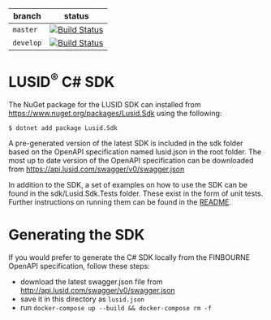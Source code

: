 | branch | status |
| --- | --- |
| `master` |  [![Build Status](https://travis-ci.org/finbourne/lusid-sdk-csharp-preview.svg?branch=master)](https://travis-ci.org/finbourne/lusid-sdk-csharp-preview) |
| `develop` | [![Build Status](https://travis-ci.org/finbourne/lusid-sdk-csharp-preview.svg?branch=develop)](https://travis-ci.org/finbourne/lusid-sdk-csharp-preview) |

# LUSID<sup>®</sup> C# SDK

The NuGet package for the LUSID SDK can installed from https://www.nuget.org/packages/Lusid.Sdk using the following:

```
$ dotnet add package Lusid.Sdk 
```

A pre-generated version of the latest SDK is included in the sdk folder based on the OpenAPI specification named lusid.json in the root folder. The most up to date version of the OpenAPI specification can be downloaded from https://api.lusid.com/swagger/v0/swagger.json

In addition to the SDK, a set of examples on how to use the SDK can be found in the sdk/Lusid.Sdk.Tests folder. These exist in the form of unit tests. Further instructions on running them can be found in the [README](https://github.com/finbourne/lusid-sdk-csharp/blob/master/sdk/running_tests.md).

# Generating the SDK

If you would prefer to generate the C# SDK locally from the FINBOURNE OpenAPI specification, follow these steps:
  * download the latest swagger.json file from http://api.lusid.com/swagger/v0/swagger.json
  * save it in this directory as `lusid.json`
  * run `docker-compose up --build && docker-compose rm -f`
